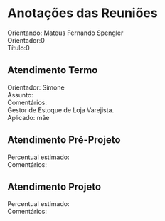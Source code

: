 # Anotações das Reuniões

Orientando: Mateus Fernando Spengler  
Orientador:0  
Título:0

## Atendimento Termo

Orientador: Simone  
Assunto:  
Comentários:  
Gestor de Estoque de Loja Varejista.  
Aplicado: mãe  

## Atendimento Pré-Projeto

Percentual estimado:  
Comentários:  

## Atendimento Projeto

Percentual estimado:  
Comentários:  

